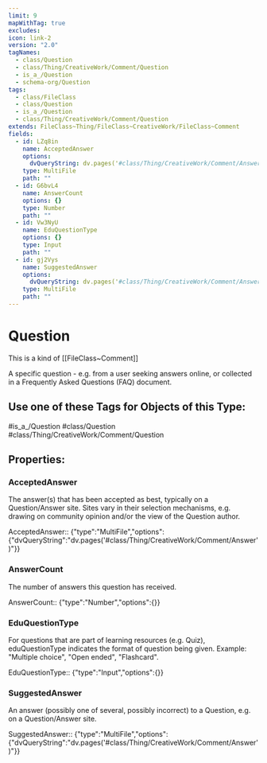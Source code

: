 ```yaml
---
limit: 9
mapWithTag: true
excludes: 
icon: link-2
version: "2.0"
tagNames:
  - class/Question
  - class/Thing/CreativeWork/Comment/Question
  - is_a_/Question
  - schema-org/Question
tags:
  - class/FileClass
  - class/Question
  - is_a_/Question
  - class/Thing/CreativeWork/Comment/Question
extends: FileClass~Thing/FileClass~CreativeWork/FileClass~Comment
fields:
  - id: LZq8in
    name: AcceptedAnswer
    options:
      dvQueryString: dv.pages('#class/Thing/CreativeWork/Comment/Answer')
    type: MultiFile
    path: ""
  - id: G6bvL4
    name: AnswerCount
    options: {}
    type: Number
    path: ""
  - id: Vw3NyU
    name: EduQuestionType
    options: {}
    type: Input
    path: ""
  - id: gj2Vys
    name: SuggestedAnswer
    options:
      dvQueryString: dv.pages('#class/Thing/CreativeWork/Comment/Answer')
    type: MultiFile
    path: ""
---
```


# Question
This is a kind of [[FileClass~Comment]]

A specific question - e.g. from a user seeking answers online, or collected in a Frequently Asked Questions (FAQ) document.


## Use one of these Tags for Objects of this Type:

#is_a_/Question
#class/Question
#class/Thing/CreativeWork/Comment/Question

## Properties:

### AcceptedAnswer
The answer(s) that has been accepted as best, typically on a Question/Answer site. Sites vary in their selection mechanisms, e.g. drawing on community opinion and/or the view of the Question author.

AcceptedAnswer:: {"type":"MultiFile","options":{"dvQueryString":"dv.pages('#class/Thing/CreativeWork/Comment/Answer')"}}

### AnswerCount
The number of answers this question has received.

AnswerCount:: {"type":"Number","options":{}}

### EduQuestionType
For questions that are part of learning resources (e.g. Quiz), eduQuestionType indicates the format of question being given. Example: "Multiple choice", "Open ended", "Flashcard".

EduQuestionType:: {"type":"Input","options":{}}

### SuggestedAnswer
An answer (possibly one of several, possibly incorrect) to a Question, e.g. on a Question/Answer site.

SuggestedAnswer:: {"type":"MultiFile","options":{"dvQueryString":"dv.pages('#class/Thing/CreativeWork/Comment/Answer')"}}


